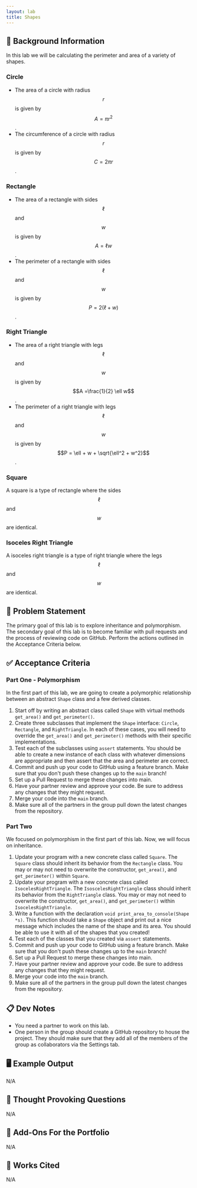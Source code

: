 ```yaml
---
layout: lab
title: Shapes
---
```


## 🔖 Background Information

In this lab we will be calculating the perimeter and area of a variety of shapes.

### Circle

* The area of a circle with radius $$r$$ is given by $$A = \pi r^2$$.
* The circumference of a circle with radius $$r$$ is given by $$C = 2 \pi r$$.

### Rectangle

* The area of a rectangle with sides $$\ell$$ and $$w$$ is given by $$A = \ell w$$.
* The perimeter of a rectangle with sides $$\ell$$ and $$w$$ is given by $$P = 2 (\ell + w)$$.

### Right Triangle

* The area of a right triangle with legs $$\ell$$ and $$w$$ is given by $$A =\frac{1}{2} \ell w$$.
* The perimeter of a right triangle with legs $$\ell$$ and $$w$$ is given by $$P = \ell + w + \sqrt{\ell^2 + w^2}$$.

### Square

A square is a type of rectangle where the sides $$\ell$$ and $$w$$ are identical.

### Isoceles Right Triangle

A isoceles right triangle is a type of right triangle where the legs $$\ell$$ and $$w$$ are identical.

## 🎯 Problem Statement

The primary goal of this lab is to explore inheritance and polymorphism. The secondary goal of this lab is to become familiar with pull requests and the process of reviewing code on GitHub. Perform the actions outlined in the Acceptance Criteria below.

## ✅ Acceptance Criteria

### Part One - Polymorphism

In the first part of this lab, we are going to create a polymorphic relationship between an abstract `Shape` class and a few derived classes.

1. Start off by writing an abstract class called `Shape` with virtual methods `get_area()` and `get_perimeter()`.
2. Create three subclasses that implement the `Shape` interface: `Circle`, `Rectangle`, and `RightTriangle`. In each of these cases, you will need to override the `get_area()` and `get_perimeter()` methods with their specific implementations.
3. Test each of the subclasses using `assert` statements. You should be able to create a new instance of each class with whatever dimensions are appropriate and then assert that the area and perimeter are correct.
4. Commit and push up your code to GitHub using a feature branch. Make sure that you don't push these changes up to the `main` branch!
5. Set up a Pull Request to merge these changes into main.
6. Have your partner review and approve your code. Be sure to address any changes that they might request.
7. Merge your code into the `main` branch.
8. Make sure all of the partners in the group pull down the latest changes from the repository.

### Part Two

We focused on polymorphism in the first part of this lab. Now, we will focus on inheritance.

1. Update your program with a new concrete class called `Square`. The `Square` class should inherit its behavior from the `Rectangle` class. You may or may not need to overwrite the constructor, `get_area()`, and `get_perimeter()` within `Square`.
2. Update your program with a new concrete class called `IsocelesRightTriangle`. The `IsoscelesRightTriangle` class should inherit its behavior from the `RightTriangle` class. You may or may not need to overwrite the constructor, `get_area()`, and `get_perimeter()` within `IsocelesRightTriangle`.
3. Write a function with the declaration `void print_area_to_console(Shape *s)`. This function should take a `Shape` object and print out a nice message which includes the name of the shape and its area. You should be able to use it with all of the shapes that you created!
4. Test each of the classes that you created via `assert` statements.
5. Commit and push up your code to GitHub using a feature branch. Make sure that you don't push these changes up to the `main` branch!
6. Set up a Pull Request to merge these changes into main.
7. Have your partner review and approve your code. Be sure to address any changes that they might request.
8. Merge your code into the `main` branch.
9. Make sure all of the partners in the group pull down the latest changes from the repository.

## 📋 Dev Notes

* You need a partner to work on this lab.
* One person in the group should create a GitHub repository to house the project. They should make sure that they add all of the members of the group as collaborators via the Settings tab.

## 🖥️ Example Output

N/A

## 📝 Thought Provoking Questions

N/A

## 💼 Add-Ons For the Portfolio

N/A

## 📘 Works Cited

N/A
